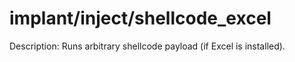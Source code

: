 # implant/inject/shellcode_excel

Description: Runs arbitrary shellcode payload (if Excel is installed).
